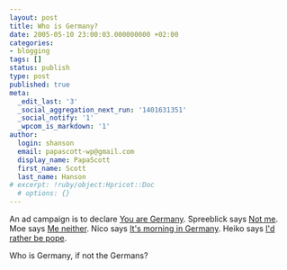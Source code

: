 ```yaml
---
layout: post
title: Who is Germany?
date: 2005-05-10 23:00:03.000000000 +02:00
categories:
- blogging
tags: []
status: publish
type: post
published: true
meta:
  _edit_last: '3'
  _social_aggregation_next_run: '1401631351'
  _social_notify: '1'
  _wpcom_is_markdown: '1'
author:
  login: shanson
  email: papascott-wp@gmail.com
  display_name: PapaScott
  first_name: Scott
  last_name: Hanson
# excerpt: !ruby/object:Hpricot::Doc
  # options: {}
---
```

<p>An ad campaign is to declare <a href="http://mark.antville.org/stories/1115623/" title="supatyp - aussen topics, innen geschmack: supatyp is gezz deutschland">You are Germany</a>. Spreeblick says <a href="http://spreeblick.com/blog/index.php?p=841" title="Spreeblick &raquo; Blog Archive &raquo; Ihr, nicht ich!">Not me</a>. Moe says <a href="http://weblog.plasticthinking.org/item/2005/5/8/ihr-seid-deutschland" title="Ihr seid Deutschland. - PlasticThinking: Moe's Blog.">Me neither</a>. Nico says <a href="http://lumma.de/eintrag.php?id=1590" title="Cool Deutschland [Lummaland - das Weblog]">It's morning in Germany</a>. Heiko says <a href="http://www.hebig.com/archives/003073.shtml" title="Wir sind Deutschland. by Heiko Hebig | hebig.com">I'd rather be pope</a>.</p>
<p>Who is Germany, if not the Germans?</p>

